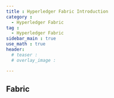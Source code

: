 ```yaml
---
title : Hyperledger Fabric Introduction
category :
  - Hyperledger Fabric
tag :
  - Hyperledger Fabric
sidebar_main : true
use_math : true
header:
  # teaser :
  # overlay_image :

---
```


## Fabric
